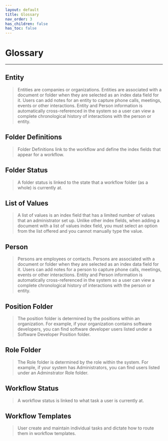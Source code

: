 ```yaml
---
layout: default
title: Glossary
nav_order: 3
has_children: false
has_toc: false
---
```

# Glossary
---
## Entity
> Entities are companies or organizations. Entities are associated with a document or folder when they are selected as an index data field for it. Users can add notes for an entity to capture phone calls, meetings, events or other interactions. Entity and Person information is automatically cross-referenced in the system so a user can view a complete chronological history of interactions with the person or entity.

## Folder Definitions
> Folder Definitions link to the workflow and define the index fields that appear for a workflow.

## Folder Status
> A folder status is linked to the state that a workflow folder (as a whole) is currently at.

## List of Values
> A list of values is an index field that has a limited number of values that an administrator set up. Unlike other index fields, when adding a document with a list of values index field, you must select an option from the list offered and you cannot manually type the value.

## Person
> Persons are employees or contacts. Persons are associated with a document or folder when they are selected as an index data field for it. Users can add notes for a person to capture phone calls, meetings, events or other interactions. Entity and Person information is automatically cross-referenced in the system so a user can view a complete chronological history of interactions with the person or entity.

## Position Folder
> The position folder is determined by the positions within an organization. For example, if your organization contains software developers, you can find software developer users listed under a Software Developer Position folder.

## Role Folder
> The Role folder is determined by the role within the system. For example, if your system has Administrators, you can find users listed under an Adminstrator Role folder.

## Workflow Status
> A workflow status is linked to what task a user is currently at.

## Workflow Templates
> User create and maintain individual tasks and dictate how to route them in workflow templates.
